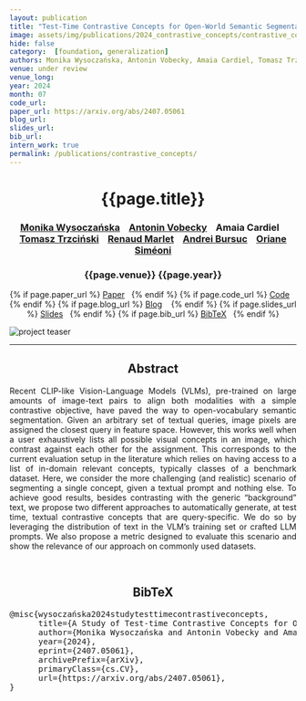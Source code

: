 ```yaml
---
layout: publication
title: "Test-Time Contrastive Concepts for Open-World Semantic Segmentation"
image: assets/img/publications/2024_contrastive_concepts/contrastive_concepts.PNG
hide: false
category:  [foundation, generalization]
authors: Monika Wysoczańska, Antonin Vobecky, Amaia Cardiel, Tomasz Trzciński, Renaud Marlet, Andrei Bursuc, Oriane Siméoni
venue: under review
venue_long:
year: 2024
month: 07
code_url:
paper_url: https://arxiv.org/abs/2407.05061
blog_url:
slides_url:
bib_url:
intern_work: true
permalink: /publications/contrastive_concepts/
---
```


<h1 align="center"> {{page.title}} </h1>
<!-- Simple call of authors -->
<!-- <h3 align="center"> {{page.authors}} </h3> -->
<!-- Alternatively you can add links to author pages -->
<h3 align="center"><a href="https://wysoczanska.github.io/">Monika Wysoczańska</a> &nbsp;&nbsp; <a href="https://vobecant.github.io/">Antonin Vobecky</a> &nbsp;&nbsp; Amaia Cardiel &nbsp;&nbsp; <a href="https://scholar.google.com/citations?user=bJMRBFoAAAAJ&hl=en">Tomasz Trzciński</a> &nbsp;&nbsp; <a href="https://scholar.google.fr/citations?user=2rclwh4AAAAJ&hl=en">Renaud Marlet</a> &nbsp;&nbsp; <a href="https://abursuc.github.io/">Andrei Bursuc</a> &nbsp;&nbsp; <a href="https://osimeoni.github.io/">Oriane Siméoni</a></h3>


<h3 align="center"> {{page.venue}} {{page.year}} </h3>

<div align="center">
  <p>
    {% if page.paper_url %}
    <a href="{{ page.paper_url }}"><i class="far fa-file-pdf"></i> Paper</a>&nbsp;&nbsp;
    {% endif %}
    {% if page.code_url %}
    <a href="{{ page.code_url }}"><i class="fab fa-github"></i> Code</a> &nbsp;&nbsp;
    {% endif %}
    {% if page.blog_url %}
    <a href="{{ page.blog_url }}"><i class="fab fa-blogger"></i> Blog</a> &nbsp;&nbsp;
    {% endif %}
    {% if page.slides_url %}
    <a href="{{ page.slides_url }}"><i class="far fa-file-pdf"></i> Slides</a>&nbsp;&nbsp;
    {% endif %}
    {% if page.bib_url %}
    <a href="{{ page.bib_url}}"><i class="far fa-file-alt"></i> BibTeX</a>&nbsp;&nbsp;
    {% endif %}
  </p>
</div>


<div class="publication-teaser">
    <img src="../../{{ page.image }}" alt="project teaser"/>
</div>

<hr>

<h2  align="center"> Abstract</h2>

<p align="justify">Recent CLIP-like Vision-Language Models (VLMs), pre-trained on large amounts of image-text pairs to align both modalities with a simple contrastive objective, have paved the way to open-vocabulary semantic segmentation. Given an arbitrary set of textual queries, image pixels are assigned the closest query in feature space. However, this works well when a user exhaustively lists all possible visual concepts in an image, which contrast against each other for the assignment. This corresponds to the current evaluation setup in the literature which relies on having access to a list of in-domain relevant concepts, typically classes of a benchmark dataset. Here, we consider the more challenging (and realistic) scenario of segmenting a single concept, given a textual prompt and nothing else. To achieve good results, besides contrasting with the generic “background” text, we propose two different approaches to automatically generate, at test time, textual contrastive concepts that are query-specific. We do so by leveraging the distribution of text in the VLM’s training set or crafted LLM prompts. We also propose a metric designed to evaluate this scenario and show the relevance of our approach on commonly used datasets.</p>

<br>

<h2  align="center">BibTeX</h2>
<left>
  <pre class="bibtex-box">
@misc{wysoczańska2024studytesttimecontrastiveconcepts,
      title={A Study of Test-time Contrastive Concepts for Open-world, Open-vocabulary Semantic Segmentation},
      author={Monika Wysoczańska and Antonin Vobecky and Amaia Cardiel and Tomasz Trzciński and Renaud Marlet and Andrei Bursuc and Oriane Siméoni},
      year={2024},
      eprint={2407.05061},
      archivePrefix={arXiv},
      primaryClass={cs.CV},
      url={https://arxiv.org/abs/2407.05061},
}
</pre>
</left>

<br>
